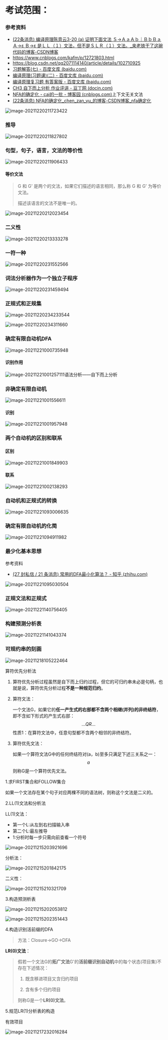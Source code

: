 # 考试范围：

### 参考资料

- [(22条消息) 编译原理陈意云3-20 (a) 证明下面文法 Ｓ→ＡａＡｂ｜ＢｂＢａ Ａ→ε Ｂ→ε 是ＬＬ（１）文法，但不是ＳＬＲ（１）文法。_来老铁干了这碗代码的博客-CSDN博客](https://blog.csdn.net/weixin_43899069/article/details/105754697)
- https://www.cnblogs.com/kafm/p/12721803.html
- https://blog.csdn.net/qq2071114140/article/details/102710925
- [习题解答(七) - 百度文库 (baidu.com)](https://wenku.baidu.com/view/de9f6058be23482fb4da4c4c.html)
- [编译原理(习题课)(二) - 百度文库 (baidu.com)](https://wenku.baidu.com/view/7edc10650b4e767f5bcfce00.html)
- [编译原理复习题 有答案版 - 百度文库 (baidu.com)](https://wenku.baidu.com/view/ac565f21988fcc22bcd126fff705cc1754275f11.html)
- [CH3 自下而上分析 作业评讲 - 豆丁网 (docin.com)](https://www.docin.com/p-834365884.html)
- [NFA的确定化 - cai的一批 - 博客园 (cnblogs.com)](https://www.cnblogs.com/whcai/p/14940220.html)上下文无关文法
- [(22条消息) NFA的确定化_chen_zan_yu_的博客-CSDN博客_nfa确定化](https://blog.csdn.net/chen_zan_yu_/article/details/100847977)

![image-20211220211723422](C:\Users\app\AppData\Roaming\Typora\typora-user-images\image-20211220211723422.png)

### 推导

![image-20211220211827802](C:\Users\app\AppData\Roaming\Typora\typora-user-images\image-20211220211827802.png)

### 句型，句子，语言，文法的等价性

![image-20211220211906433](C:\Users\app\AppData\Roaming\Typora\typora-user-images\image-20211220211906433.png)

#### 等价文法

> G 和 G’ 是两个的文法，如果它们描述的语言相同，那么称 G 和 G’ 为等价文法。
>
> 描述该语言的文法不是唯一的。
>

![image-20211220212023454](C:\Users\app\AppData\Roaming\Typora\typora-user-images\image-20211220212023454.png)

### 二义性

![image-20211220213333278](C:\Users\app\AppData\Roaming\Typora\typora-user-images\image-20211220213333278.png)

### 一符一种

![image-20211220231552566](C:\Users\app\AppData\Roaming\Typora\typora-user-images\image-20211220231552566.png)

### 词法分析器作为一个独立子程序

![image-20211220231459494](C:\Users\app\AppData\Roaming\Typora\typora-user-images\image-20211220231459494.png)

### 正规式和正规集

![image-20211220234233544](C:\Users\app\AppData\Roaming\Typora\typora-user-images\image-20211220234233544.png)

![image-20211220234311660](C:\Users\app\AppData\Roaming\Typora\typora-user-images\image-20211220234311660.png)

### 确定有限自动机DFA

![image-20211221000735948](C:\Users\app\AppData\Roaming\Typora\typora-user-images\image-20211221000735948.png)

#### 识别作用

![image-20211221001257111](C:\Users\app\AppData\Roaming\Typora\typora-user-images\image-20211221001257111.png)语法分析——自下而上分析

### 非确定有限自动机

![image-20211221001556611](C:\Users\app\AppData\Roaming\Typora\typora-user-images\image-20211221001556611.png)

#### 识别

![image-20211221001957948](C:\Users\app\AppData\Roaming\Typora\typora-user-images\image-20211221001957948.png)

### 两个自动机的区别和联系

#### 区别

![image-20211221001849903](C:\Users\app\AppData\Roaming\Typora\typora-user-images\image-20211221001849903.png)

#### 联系

![image-20211221002138293](C:\Users\app\AppData\Roaming\Typora\typora-user-images\image-20211221002138293.png)

### 自动机和正规式的转换

![image-20211221093006635](C:\Users\app\AppData\Roaming\Typora\typora-user-images\image-20211221093006635.png)

### 确定有限自动机的化简

![image-20211221094911982](C:\Users\app\AppData\Roaming\Typora\typora-user-images\image-20211221094911982.png)

### 最少化基本思想

参考资料

- [(27 封私信 / 21 条消息) 常用的DFA最小化算法？ - 知乎 (zhihu.com)](https://www.zhihu.com/question/39767421)

![image-20211221095030504](C:\Users\app\AppData\Roaming\Typora\typora-user-images\image-20211221095030504.png)

### 正规文法和正规式

![image-20211221140756405](C:\Users\app\AppData\Roaming\Typora\typora-user-images\image-20211221140756405.png)

### 构建预测分析表

![image-20211221141043374](C:\Users\app\AppData\Roaming\Typora\typora-user-images\image-20211221141043374.png)

### 可规约串的刻画

![image-20211218105222464](C:\Users\app\AppData\Roaming\Typora\typora-user-images\image-20211218105222464.png)

算符优先分析法

1. 算符优先分析过程虽然是自下而上归约过程，但它的可归约串未必是句柄，也就是说，算符优先分析过程**不是一种规范归约**。

2. 算符文法：

   一个文法G，如果它的**任一产生式的右部都不含两个相继(并列)的非终结符**，即不含如下形式的产生式右部：
   $$
   ...QR...
   $$
   性质1：在算符文法中，任意句型都不含两个相邻的非终结符。

3. 算符优先文法：

   如果一个算符文法G中的任何终结符对(a，b)至多只满足下述三关系之一：
   $$
   a
   $$
     则称G是一个算符优先文法。

1.求FIRST集合和FOLLOW集合

如果一个文法存在某个句子对应两棵不同的语法树，则称这个文法是二义的。



2.LL(1)文法和分析法

LL(1)文法：

- 第一个L:从左到右扫描输入串
- 第二个L:最左推导
- 1:分析时每一步只需向前查看一个符号

![image-20211215203921696](C:\Users\app\AppData\Roaming\Typora\typora-user-images\image-20211215203921696.png)

分析法：

![image-20211215201842175](C:\Users\app\AppData\Roaming\Typora\typora-user-images\image-20211215201842175.png)

二义性：

![image-20211215210321709](C:\Users\app\AppData\Roaming\Typora\typora-user-images\image-20211215210321709.png)

3.构造预测析表

![image-20211215202053812](C:\Users\app\AppData\Roaming\Typora\typora-user-images\image-20211215202053812.png)

![image-20211215202351443](C:\Users\app\AppData\Roaming\Typora\typora-user-images\image-20211215202351443.png)

4.构造识别活前缀的DFA

> 方法：Closure->GO->DFA

**LR(0)文法**：

> 假若一个文法G的**拓广文法**G'的**活前缀识别自动机**中的每个状态(项目集)不存在下述情况：
>
> 1) 既含移进项目又含归约项目
>
> 2) 含有多个归约项目
>
> 则称G是一个**LR(0)文法**。

 

5.规范LR(1)分析表的构造

有效项目

![image-20211217232016284](C:\Users\app\AppData\Roaming\Typora\typora-user-images\image-20211217232016284.png)

